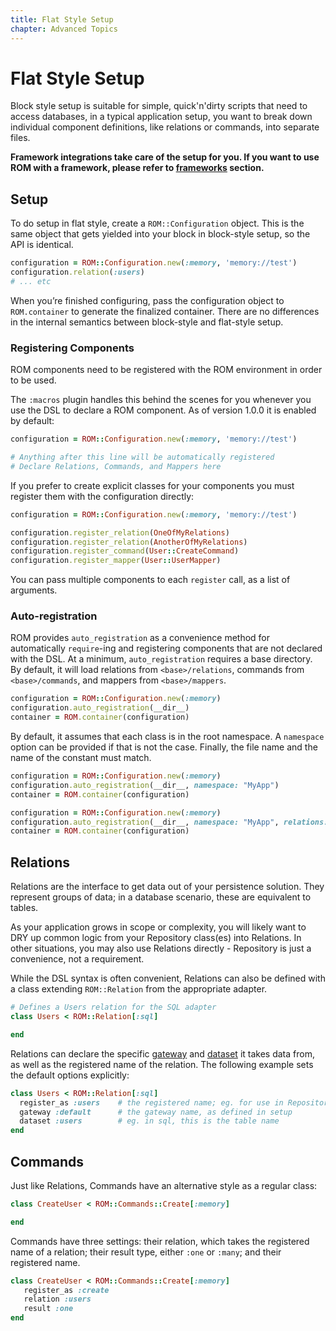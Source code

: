 ```yaml
---
title: Flat Style Setup
chapter: Advanced Topics
---
```


# Flat Style Setup

Block style setup is suitable for simple, quick'n'dirty scripts that need to
access databases, in a typical application setup, you want to break down
individual component definitions, like relations or commands, into separate
files.

**Framework integrations take care of the setup for you. If you want to use ROM
with a framework, please refer to [frameworks](/learn/frameworks) section.**

## Setup

To do setup in flat style, create a `ROM::Configuration` object. This is the
same object that gets yielded into your block in block-style setup, so the API
is identical.

```ruby
configuration = ROM::Configuration.new(:memory, 'memory://test')
configuration.relation(:users)
# ... etc
```

When you’re finished configuring, pass the configuration object to
`ROM.container` to generate the finalized container. There are no differences in
the internal semantics between block-style and flat-style setup.

### Registering Components

ROM components need to be registered with the ROM environment in order to be
used.

The `:macros` plugin handles this behind the scenes for you whenever you use the
DSL to declare a ROM component. As of version 1.0.0 it is enabled by default:

```ruby
configuration = ROM::Configuration.new(:memory, 'memory://test')

# Anything after this line will be automatically registered
# Declare Relations, Commands, and Mappers here
```

If you prefer to create explicit classes for your components you must register
them with the configuration directly:

```ruby
configuration = ROM::Configuration.new(:memory, 'memory://test')

configuration.register_relation(OneOfMyRelations)
configuration.register_relation(AnotherOfMyRelations)
configuration.register_command(User::CreateCommand)
configuration.register_mapper(User::UserMapper)
```

You can pass multiple components to each `register` call, as a list of
arguments.

### Auto-registration

ROM provides `auto_registration` as a convenience method for automatically
`require`-ing and registering components that are not declared with the DSL. At
a minimum, `auto_registration` requires a base directory. By default, it will
load relations from `<base>/relations`, commands from `<base>/commands`, and
mappers from `<base>/mappers`.

```ruby
configuration = ROM::Configuration.new(:memory)
configuration.auto_registration(__dir__)
container = ROM.container(configuration)
```

By default, it assumes that each class is in the root namespace. A `namespace` option can be provided if that is not the case. Finally, the file name and the name of the constant must match.

```ruby
configuration = ROM::Configuration.new(:memory)
configuration.auto_registration(__dir__, namespace: "MyApp")
container = ROM.container(configuration)
```

```ruby
configuration = ROM::Configuration.new(:memory)
configuration.auto_registration(__dir__, namespace: "MyApp", relations: {namespace: "MyApp::Relations"})
container = ROM.container(configuration)
```

## Relations

Relations are the interface to get data out of your persistence solution. They
represent groups of data; in a database scenario, these are equivalent to
tables.

As your application grows in scope or complexity, you will likely want to DRY up
common logic from your Repository class(es) into Relations. In other situations,
you may also use Relations directly - Repository is just a convenience, not a
requirement.

While the DSL syntax is often convenient, Relations can also be defined with a
class extending `ROM::Relation` from the appropriate adapter.

```ruby
# Defines a Users relation for the SQL adapter
class Users < ROM::Relation[:sql]

end
```

Relations can declare the specific
[gateway](http://rom-rb.org/introduction/glossary/#gateway) and
[dataset](http://rom-rb.org/introduction/glossary/#dataset) it takes data from,
as well as the registered name of the relation. The following example sets the
default options explicitly:

```ruby
class Users < ROM::Relation[:sql]
  register_as :users    # the registered name; eg. for use in Repository’s relations(...) method
  gateway :default      # the gateway name, as defined in setup
  dataset :users        # eg. in sql, this is the table name
end
```

## Commands

Just like Relations, Commands have an alternative style as a regular class:

```ruby
class CreateUser < ROM::Commands::Create[:memory]

end
```

Commands have three settings: their relation, which takes the registered name of
a relation; their result type, either `:one` or `:many`; and their registered
name.

```ruby
class CreateUser < ROM::Commands::Create[:memory]
   register_as :create
   relation :users
   result :one
end
```
